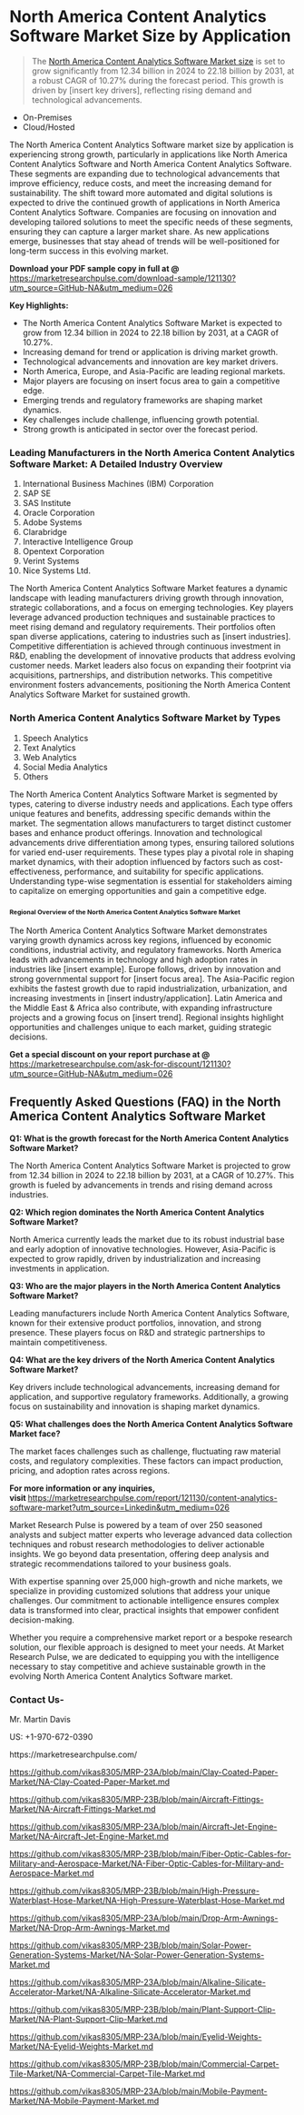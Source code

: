<h1>North America Content Analytics Software Market&nbsp;Size by Application</h1><blockquote><p>The <a href="https://marketresearchpulse.com/download-sample/121130?utm_source=GitHub-NA&amp;utm_medium=026">North America Content Analytics Software Market size</a> is set to grow significantly from 12.34 billion in 2024 to 22.18 billion by 2031, at a robust CAGR of 10.27% during the forecast period. This growth is driven by [insert key drivers], reflecting rising demand and technological advancements.</p></blockquote><ul><li>On-Premises <li> Cloud/Hosted</li></ul><p>The North America Content Analytics Software market size by application is experiencing strong growth, particularly in applications like North America Content Analytics Software and North America Content Analytics Software. These segments are expanding due to technological advancements that improve efficiency, reduce costs, and meet the increasing demand for sustainability. The shift toward more automated and digital solutions is expected to drive the continued growth of applications in North America Content Analytics Software. Companies are focusing on innovation and developing tailored solutions to meet the specific needs of these segments, ensuring they can capture a larger market share. As new applications emerge, businesses that stay ahead of trends will be well-positioned for long-term success in this evolving market.</p><p><strong>Download your PDF sample copy in full at @ </strong><a href="https://marketresearchpulse.com/download-sample/121130?utm_source=GitHub-NA&amp;utm_medium=026">https://marketresearchpulse.com/download-sample/121130?utm_source=GitHub-NA&amp;utm_medium=026</a></p><p><strong>Key Highlights: </strong></p><ul><li>The North America Content Analytics Software Market is expected to grow from 12.34 billion in 2024 to 22.18 billion by 2031, at a CAGR of 10.27%.</li><li>Increasing demand for trend or application is driving market growth.</li><li>Technological advancements and innovation are key market drivers.</li><li>North America, Europe, and Asia-Pacific are leading regional markets.</li><li>Major players are focusing on insert focus area to gain a competitive edge.</li><li>Emerging trends and regulatory frameworks are shaping market dynamics.</li><li>Key challenges include challenge, influencing growth potential.</li><li>Strong growth is anticipated in sector over the forecast period.</li></ul><h3>Leading Manufacturers in the North America Content Analytics Software Market: A Detailed Industry Overview</h3><ol><li>International Business Machines (IBM) Corporation</li><li>SAP SE</li><li>SAS Institute</li><li>Oracle Corporation</li><li>Adobe Systems</li><li>Clarabridge</li><li>Interactive Intelligence Group</li><li>Opentext Corporation</li><li>Verint Systems</li><li>Nice Systems Ltd.</li></ol><div class="flex max-w-full flex-col flex-grow"><div class="min-h-8 text-message flex w-full flex-col items-end gap-2 whitespace-normal break-words [.text-message+&amp;]:mt-5" dir="auto" data-message-author-role="assistant" data-message-id="fd8432e4-4910-450d-b182-61b7bfb0a01f" data-message-model-slug="gpt-4o"><div class="flex w-full flex-col gap-1 empty:hidden first:pt-[3px]"><div class="markdown prose w-full break-words dark:prose-invert light"><p>The North America Content Analytics Software Market features a dynamic landscape with leading manufacturers driving growth through innovation, strategic collaborations, and a focus on emerging technologies. Key players leverage advanced production techniques and sustainable practices to meet rising demand and regulatory requirements. Their portfolios often span diverse applications, catering to industries such as [insert industries]. Competitive differentiation is achieved through continuous investment in R&amp;D, enabling the development of innovative products that address evolving customer needs. Market leaders also focus on expanding their footprint via acquisitions, partnerships, and distribution networks. This competitive environment fosters advancements, positioning the North America Content Analytics Software Market for sustained growth.</p></div></div></div></div><h3>North America Content Analytics Software Market by Types</h3><ol><li>Speech Analytics <li> Text Analytics <li> Web Analytics <li> Social Media Analytics <li> Others</li></ol><div class="flex max-w-full flex-col flex-grow"><div class="min-h-8 text-message flex w-full flex-col items-end gap-2 whitespace-normal break-words [.text-message+&amp;]:mt-5" dir="auto" data-message-author-role="assistant" data-message-id="084470be-0bb7-4664-bddf-5156b4f41249" data-message-model-slug="gpt-4o-mini"><div class="flex w-full flex-col gap-1 empty:hidden first:pt-[3px]"><div class="markdown prose w-full break-words dark:prose-invert light"><p>The North America Content Analytics Software Market is segmented by types, catering to diverse industry needs and applications. Each type offers unique features and benefits, addressing specific demands within the market. The segmentation allows manufacturers to target distinct customer bases and enhance product offerings. Innovation and technological advancements drive differentiation among types, ensuring tailored solutions for varied end-user requirements. These types play a pivotal role in shaping market dynamics, with their adoption influenced by factors such as cost-effectiveness, performance, and suitability for specific applications. Understanding type-wise segmentation is essential for stakeholders aiming to capitalize on emerging opportunities and gain a competitive edge.</p></div></div></div></div><h3><span style="font-size: 11px;">Regional Overview of the North America Content Analytics Software Market</span></h3><div class="flex max-w-full flex-col flex-grow"><div class="min-h-8 text-message flex w-full flex-col items-end gap-2 whitespace-normal break-words [.text-message+&amp;]:mt-5" dir="auto" data-message-author-role="assistant" data-message-id="e9038762-ce64-4e30-91c9-9bd413514231" data-message-model-slug="gpt-4o-mini"><div class="flex w-full flex-col gap-1 empty:hidden first:pt-[3px]"><div class="markdown prose w-full break-words dark:prose-invert light"><p>The North America Content Analytics Software Market demonstrates varying growth dynamics across key regions, influenced by economic conditions, industrial activity, and regulatory frameworks. North America leads with advancements in technology and high adoption rates in industries like [insert example]. Europe follows, driven by innovation and strong governmental support for [insert focus area]. The Asia-Pacific region exhibits the fastest growth due to rapid industrialization, urbanization, and increasing investments in [insert industry/application]. Latin America and the Middle East &amp; Africa also contribute, with expanding infrastructure projects and a growing focus on [insert trend]. Regional insights highlight opportunities and challenges unique to each market, guiding strategic decisions.</p></div></div></div></div><p><strong>Get a special discount on your report purchase at @ </strong><a href="https://marketresearchpulse.com/ask-for-discount/121130?utm_source=GitHub-NA&amp;utm_medium=026">https://marketresearchpulse.com/ask-for-discount/121130?utm_source=GitHub-NA&amp;utm_medium=026</a></p><h2>Frequently Asked Questions (FAQ) in the North America Content Analytics Software Market</h2><p><strong>Q1: What is the growth forecast for the North America Content Analytics Software Market?</strong></p><p>The North America Content Analytics Software Market is projected to grow from 12.34 billion in 2024 to 22.18 billion by 2031, at a CAGR of 10.27%. This growth is fueled by advancements in trends and rising demand across industries.</p><p><strong>Q2: Which region dominates the North America Content Analytics Software Market?</strong></p><p>North America currently leads the market due to its robust industrial base and early adoption of innovative technologies. However, Asia-Pacific is expected to grow rapidly, driven by industrialization and increasing investments in application.</p><p><strong>Q3: Who are the major players in the North America Content Analytics Software Market?</strong></p><p>Leading manufacturers include North America Content Analytics Software, known for their extensive product portfolios, innovation, and strong presence. These players focus on R&amp;D and strategic partnerships to maintain competitiveness.</p><p><strong>Q4: What are the key drivers of the North America Content Analytics Software Market?</strong></p><p>Key drivers include technological advancements, increasing demand for application, and supportive regulatory frameworks. Additionally, a growing focus on sustainability and innovation is shaping market dynamics.</p><p><strong>Q5: What challenges does the North America Content Analytics Software Market face?</strong></p><p>The market faces challenges such as challenge, fluctuating raw material costs, and regulatory complexities. These factors can impact production, pricing, and adoption rates across regions.</p><p><strong>For more information or any inquiries, visit&nbsp;</strong><a href="https://marketresearchpulse.com/report/121130/content-analytics-software-market?utm_source=Linkedin&utm_medium=026">https://marketresearchpulse.com/report/121130/content-analytics-software-market?utm_source=Linkedin&utm_medium=026</a></p><p>Market Research Pulse is powered by a team of over 250 seasoned analysts and subject matter experts who leverage advanced data collection techniques and robust research methodologies to deliver actionable insights. We go beyond data presentation, offering deep analysis and strategic recommendations tailored to your business goals.</p><p>With expertise spanning over 25,000 high-growth and niche markets, we specialize in providing customized solutions that address your unique challenges. Our commitment to actionable intelligence ensures complex data is transformed into clear, practical insights that empower confident decision-making.</p><p>Whether you require a comprehensive market report or a bespoke research solution, our flexible approach is designed to meet your needs. At Market Research Pulse, we are dedicated to equipping you with the intelligence necessary to stay competitive and achieve sustainable growth in the evolving North America Content Analytics Software market.</p><h3><strong>Contact Us-</strong></h3><p>Mr. Martin Davis</p><p>US: +1-970-672-0390</p><p>https://marketresearchpulse.com/</p><p><a href="https://github.com/vikas8305/MRP-23A/blob/main/Clay-Coated-Paper-Market/NA-Clay-Coated-Paper-Market.md">https://github.com/vikas8305/MRP-23A/blob/main/Clay-Coated-Paper-Market/NA-Clay-Coated-Paper-Market.md</a></p><p><a href="https://github.com/vikas8305/MRP-23B/blob/main/Aircraft-Fittings-Market/NA-Aircraft-Fittings-Market.md">https://github.com/vikas8305/MRP-23B/blob/main/Aircraft-Fittings-Market/NA-Aircraft-Fittings-Market.md</a></p><p><a href="https://github.com/vikas8305/MRP-23A/blob/main/Aircraft-Jet-Engine-Market/NA-Aircraft-Jet-Engine-Market.md">https://github.com/vikas8305/MRP-23A/blob/main/Aircraft-Jet-Engine-Market/NA-Aircraft-Jet-Engine-Market.md</a></p><p><a href="https://github.com/vikas8305/MRP-23B/blob/main/Fiber-Optic-Cables-for-Military-and-Aerospace-Market/NA-Fiber-Optic-Cables-for-Military-and-Aerospace-Market.md">https://github.com/vikas8305/MRP-23B/blob/main/Fiber-Optic-Cables-for-Military-and-Aerospace-Market/NA-Fiber-Optic-Cables-for-Military-and-Aerospace-Market.md</a></p><p><a href="https://github.com/vikas8305/MRP-23B/blob/main/High-Pressure-Waterblast-Hose-Market/NA-High-Pressure-Waterblast-Hose-Market.md">https://github.com/vikas8305/MRP-23B/blob/main/High-Pressure-Waterblast-Hose-Market/NA-High-Pressure-Waterblast-Hose-Market.md</a></p><p><a href="https://github.com/vikas8305/MRP-23A/blob/main/Drop-Arm-Awnings-Market/NA-Drop-Arm-Awnings-Market.md">https://github.com/vikas8305/MRP-23A/blob/main/Drop-Arm-Awnings-Market/NA-Drop-Arm-Awnings-Market.md</a></p><p><a href="https://github.com/vikas8305/MRP-23B/blob/main/Solar-Power-Generation-Systems-Market/NA-Solar-Power-Generation-Systems-Market.md">https://github.com/vikas8305/MRP-23B/blob/main/Solar-Power-Generation-Systems-Market/NA-Solar-Power-Generation-Systems-Market.md</a></p><p><a href="https://github.com/vikas8305/MRP-23A/blob/main/Alkaline-Silicate-Accelerator-Market/NA-Alkaline-Silicate-Accelerator-Market.md">https://github.com/vikas8305/MRP-23A/blob/main/Alkaline-Silicate-Accelerator-Market/NA-Alkaline-Silicate-Accelerator-Market.md</a></p><p><a href="https://github.com/vikas8305/MRP-23B/blob/main/Plant-Support-Clip-Market/NA-Plant-Support-Clip-Market.md">https://github.com/vikas8305/MRP-23B/blob/main/Plant-Support-Clip-Market/NA-Plant-Support-Clip-Market.md</a></p><p><a href="https://github.com/vikas8305/MRP-23A/blob/main/Eyelid-Weights-Market/NA-Eyelid-Weights-Market.md">https://github.com/vikas8305/MRP-23A/blob/main/Eyelid-Weights-Market/NA-Eyelid-Weights-Market.md</a></p><p><a href="https://github.com/vikas8305/MRP-23B/blob/main/Commercial-Carpet-Tile-Market/NA-Commercial-Carpet-Tile-Market.md">https://github.com/vikas8305/MRP-23B/blob/main/Commercial-Carpet-Tile-Market/NA-Commercial-Carpet-Tile-Market.md</a></p><p><a href="https://github.com/vikas8305/MRP-23A/blob/main/Mobile-Payment-Market/NA-Mobile-Payment-Market.md">https://github.com/vikas8305/MRP-23A/blob/main/Mobile-Payment-Market/NA-Mobile-Payment-Market.md</a></p>
